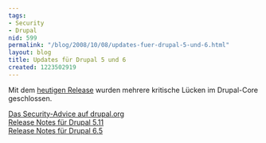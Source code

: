 ```yaml
---
tags:
- Security
- Drupal
nid: 599
permalink: "/blog/2008/10/08/updates-fuer-drupal-5-und-6.html"
layout: blog
title: Updates für Drupal 5 und 6
created: 1223502919
---
```

Mit dem <a href="http://drupal.org/drupal-6.5">heutigen Release</a> wurden mehrere kritische Lücken im Drupal-Core geschlossen.
<p>
<a href="http://drupal.org/node/318706">Das Security-Advice auf drupal.org</a><br />
<a href="http://drupal.org/node/318696">Release Notes für Drupal 5.11</a><br />
<a href="http://drupal.org/node/318701">Release Notes für Drupal 6.5</a></p>
